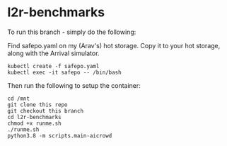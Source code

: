 # l2r-benchmarks

To run this branch - simply do the following:

Find safepo.yaml on my (Arav's) hot storage. Copy it to your hot storage, along with the Arrival simulator.

```
kubectl create -f safepo.yaml
kubectl exec -it safepo -- /bin/bash
```

Then run the following to setup the container:

```
cd /mnt
git clone this repo
git checkout this branch
cd l2r-benchmarks
chmod +x runme.sh
./runme.sh
python3.8 -m scripts.main-aicrowd
